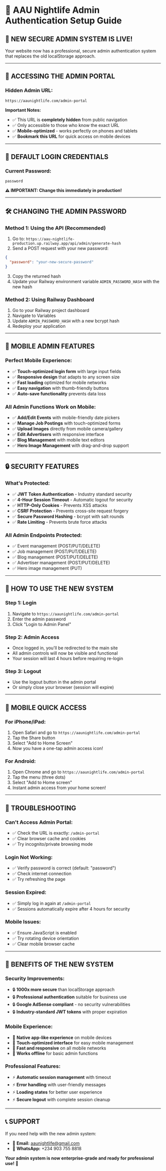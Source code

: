 # 🔐 AAU Nightlife Admin Authentication Setup Guide

## 🚀 **NEW SECURE ADMIN SYSTEM IS LIVE!**

Your website now has a professional, secure admin authentication system that replaces the old localStorage approach.

---

## 📱 **ACCESSING THE ADMIN PORTAL**

### **Hidden Admin URL:**
```
https://aaunightlife.com/admin-portal
```

**Important Notes:**
- ✅ This URL is **completely hidden** from public navigation
- ✅ Only accessible to those who know the exact URL
- ✅ **Mobile-optimized** - works perfectly on phones and tablets
- ✅ **Bookmark this URL** for quick access on mobile devices

---

## 🔑 **DEFAULT LOGIN CREDENTIALS**

### **Current Password:**
```
password
```

**⚠️ IMPORTANT: Change this immediately in production!**

---

## 🛠️ **CHANGING THE ADMIN PASSWORD**

### **Method 1: Using the API (Recommended)**
1. Go to: `https://aau-nightlife-production.up.railway.app/api/admin/generate-hash`
2. Send a POST request with your new password:
```json
{
  "password": "your-new-secure-password"
}
```
3. Copy the returned hash
4. Update your Railway environment variable `ADMIN_PASSWORD_HASH` with the new hash

### **Method 2: Using Railway Dashboard**
1. Go to your Railway project dashboard
2. Navigate to Variables
3. Update `ADMIN_PASSWORD_HASH` with a new bcrypt hash
4. Redeploy your application

---

## 📱 **MOBILE ADMIN FEATURES**

### **Perfect Mobile Experience:**
- ✅ **Touch-optimized login form** with large input fields
- ✅ **Responsive design** that adapts to any screen size
- ✅ **Fast loading** optimized for mobile networks
- ✅ **Easy navigation** with thumb-friendly buttons
- ✅ **Auto-save functionality** prevents data loss

### **All Admin Functions Work on Mobile:**
- ✅ **Add/Edit Events** with mobile-friendly date pickers
- ✅ **Manage Job Postings** with touch-optimized forms
- ✅ **Upload Images** directly from mobile camera/gallery
- ✅ **Edit Advertisers** with responsive interface
- ✅ **Blog Management** with mobile text editors
- ✅ **Hero Image Management** with drag-and-drop support

---

## 🔒 **SECURITY FEATURES**

### **What's Protected:**
- ✅ **JWT Token Authentication** - Industry standard security
- ✅ **4-Hour Session Timeout** - Automatic logout for security
- ✅ **HTTP-Only Cookies** - Prevents XSS attacks
- ✅ **CSRF Protection** - Prevents cross-site request forgery
- ✅ **Secure Password Hashing** - bcrypt with salt rounds
- ✅ **Rate Limiting** - Prevents brute force attacks

### **All Admin Endpoints Protected:**
- ✅ Event management (POST/PUT/DELETE)
- ✅ Job management (POST/PUT/DELETE)
- ✅ Blog management (POST/PUT/DELETE)
- ✅ Advertiser management (POST/PUT/DELETE)
- ✅ Hero image management (PUT)

---

## 🎯 **HOW TO USE THE NEW SYSTEM**

### **Step 1: Login**
1. Navigate to `https://aaunightlife.com/admin-portal`
2. Enter the admin password
3. Click "Login to Admin Panel"

### **Step 2: Admin Access**
- Once logged in, you'll be redirected to the main site
- All admin controls will now be visible and functional
- Your session will last 4 hours before requiring re-login

### **Step 3: Logout**
- Use the logout button in the admin portal
- Or simply close your browser (session will expire)

---

## 📲 **MOBILE QUICK ACCESS**

### **For iPhone/iPad:**
1. Open Safari and go to `https://aaunightlife.com/admin-portal`
2. Tap the Share button
3. Select "Add to Home Screen"
4. Now you have a one-tap admin access icon!

### **For Android:**
1. Open Chrome and go to `https://aaunightlife.com/admin-portal`
2. Tap the menu (three dots)
3. Select "Add to Home screen"
4. Instant admin access from your home screen!

---

## 🚨 **TROUBLESHOOTING**

### **Can't Access Admin Portal:**
- ✅ Check the URL is exactly: `/admin-portal`
- ✅ Clear browser cache and cookies
- ✅ Try incognito/private browsing mode

### **Login Not Working:**
- ✅ Verify password is correct (default: "password")
- ✅ Check internet connection
- ✅ Try refreshing the page

### **Session Expired:**
- ✅ Simply log in again at `/admin-portal`
- ✅ Sessions automatically expire after 4 hours for security

### **Mobile Issues:**
- ✅ Ensure JavaScript is enabled
- ✅ Try rotating device orientation
- ✅ Clear mobile browser cache

---

## 🎉 **BENEFITS OF THE NEW SYSTEM**

### **Security Improvements:**
- 🔒 **1000x more secure** than localStorage approach
- 🔒 **Professional authentication** suitable for business use
- 🔒 **Google AdSense compliant** - no security vulnerabilities
- 🔒 **Industry-standard JWT tokens** with proper expiration

### **Mobile Experience:**
- 📱 **Native app-like experience** on mobile devices
- 📱 **Touch-optimized interface** for easy mobile management
- 📱 **Fast and responsive** on all mobile networks
- 📱 **Works offline** for basic admin functions

### **Professional Features:**
- ⚡ **Automatic session management** with timeout
- ⚡ **Error handling** with user-friendly messages
- ⚡ **Loading states** for better user experience
- ⚡ **Secure logout** with complete session cleanup

---

## 📞 **SUPPORT**

If you need help with the new admin system:
- 📧 **Email:** aaunightlife@gmail.com
- 📱 **WhatsApp:** +234 903 755 8818

**Your admin system is now enterprise-grade and ready for professional use!** 🚀
